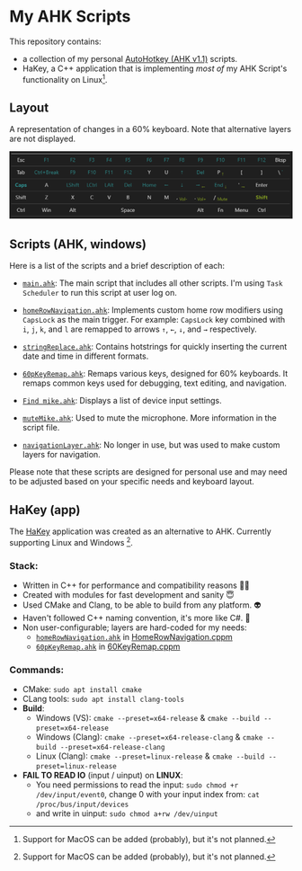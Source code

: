 # My AHK Scripts

This repository contains:
  - a collection of my personal [AutoHotkey (AHK v1.1)](https://www.autohotkey.com/) scripts.
  - HaKey, a C++ application that is implementing _most of_ my AHK Script's functionality on Linux[^1].

## Layout
A representation of changes in a 60% keyboard. Note that alternative layers are not displayed.

![image](keyboard.png)

## Scripts (AHK, windows)

Here is a list of the scripts and a brief description of each:

- [`main.ahk`](scripts/main.ahk): The main script that includes all other scripts. I'm using `Task Scheduler` to run this script at user log on.

- [`homeRowNavigation.ahk`](scripts/homeRowNavigation.ahk): Implements custom home row modifiers using `CapsLock` as the main trigger. For example: `CapsLock` key combined with `i`, `j`, `k`, and `l` are remapped to arrows `↑`, `←`, `↓`, and `→` respectively.

- [`stringReplace.ahk`](scripts/stringReplace.ahk): Contains hotstrings for quickly inserting the current date and time in different formats.

- [`60pKeyRemap.ahk`](scripts/60pKeyRemap.ahk): Remaps various keys, designed for 60% keyboards. It remaps common keys used for debugging, text editing, and navigation.

- [`Find mike.ahk`](scripts/Find%20mike.ahk): Displays a list of device input settings.

- [`muteMike.ahk`](scripts/muteMike.ahk): Used to mute the microphone. More information in the script file.

- [`navigationLayer.ahk`](scripts/navigationLayer.ahk): No longer in use, but was used to make custom layers for navigation.

Please note that these scripts are designed for personal use and may need to be adjusted based on your specific needs and keyboard layout.


## HaKey (app)
The [HaKey](HaKey/) application was created as an alternative to AHK. Currently supporting Linux and Windows [^1].

### Stack:
- Written in C++ for performance and compatibility reasons 🏃‍♂️
- Created with modules for fast development and sanity 😇
- Used CMake and Clang, to be able to build from any platform. 👽
- Haven't followed C++ naming convention, it's more like C#. 🦄
- Non user-configurable; layers are hard-coded for my needs:
  - [`homeRowNavigation.ahk`](scripts/homeRowNavigation.ahk) in [HomeRowNavigation.cppm](HaKey/key/layers/HomeRowNavigation.cppm)
  - [`60pKeyRemap.ahk`](scripts/60pKeyRemap.ahk) in [60KeyRemap.cppm](HaKey/key/layers/60KeyRemap.cppm)

### Commands:
- CMake: `sudo apt install cmake`
- CLang tools: `sudo apt install clang-tools`
- __Build__:
  - Windows (VS): `cmake --preset=x64-release` & `cmake --build --preset=x64-release`
  - Windows (Clang): `cmake --preset=x64-release-clang` & `cmake --build --preset=x64-release-clang`
  - Linux (Clang): `cmake --preset=linux-release` & `cmake --build --preset=linux-release`
- __FAIL TO READ IO__ (input / uinput) on __LINUX__:
  - You need permissions to read the input: `sudo chmod +r /dev/input/event0`, change 0 with your input index from: `cat /proc/bus/input/devices`
  - and write in uinput: `sudo chmod a+rw /dev/uinput`


[^1]: Support for MacOS can be added (probably), but it's not planned.

